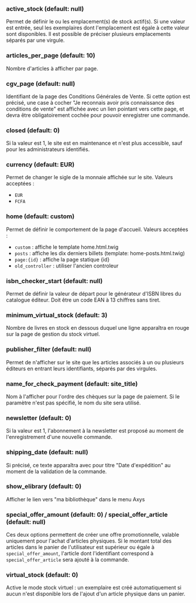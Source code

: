 ### active_stock (default: null)
Permet de définir le ou les emplacement(s) de stock actif(s). Si une valeur est entrée, seul les exemplaires dont l'emplacement est égale à cette valeur sont disponibles. Il est possible de préciser plusieurs emplacements séparés par une virgule.

### articles_per_page (default: 10)
Nombre d'articles à afficher par page.

### cgv_page (default: null)
Identifiant de la page des Conditions Générales de Vente. Si cette option est précisé, une case à cocher "Je reconnais avoir pris connaissance des conditions de vente" est affichée avec un lien pointant vers cette page, et devra être obligatoirement cochée pour pouvoir enregistrer une commande.

### closed (default: 0)
Si la valeur est 1, le site est en maintenance et n'est plus accessible, sauf pour les administrateurs identifiés.

### currency (default: EUR)
Permet de changer le sigle de la monnaie affichée sur le site.
Valeurs acceptées :
* `EUR`
* `FCFA`

### home (default: custom)
Permet de définir le comportement de la page d'accueil.
Valeurs acceptées :
* `custom` : affiche le template home.html.twig
* `posts` : affiche les dix derniers billets (template: home-posts.html.twig)
* `page:{id}` : affiche la page statique {id}
* `old_controller` : utiliser l'ancien controleur 

### isbn_checker_start (default: null)
Permet de définir la valeur de départ pour le générateur d'ISBN libres du catalogue éditeur. Doit être un code EAN à 13 chiffres sans tiret.

### minimum_virtual_stock (default: 3)
Nombre de livres en stock en dessous duquel une ligne apparaîtra en rouge sur
la page de gestion du stock virtuel.

### publisher_filter (default: null)
Permet de n'afficher sur le site que les articles associés à un ou plusieurs éditeurs en entrant leurs identifiants, séparés par des virgules.

### name_for_check_payment (default: site_title)
Nom à l'afficher pour l'ordre des chèques sur la page de paiement. Si le paramètre n'est pas spécifié, le nom du site sera utilisé.

### newsletter (default: 0)
Si la valeur est 1, l'abonnement à la newsletter est proposé au moment de
l'enregistrement d'une nouvelle commande.

### shipping_date (default: null)
Si précisé, ce texte apparaîtra avec pour titre "Date d'expédition" au moment
de la validation de la commande.

### show_elibrary (default: 0)
Afficher le lien vers "ma bibliothèque" dans le menu Axys

### special_offer_amount (default: 0) / special_offer_article (default: null)
Ces deux options permettent de créer une offre promotionnelle, valable uniquement pour l'achat d'articles physiques. Si le montant total des articles dans le panier de l'utilisateur est supérieur ou égale à `special_offer_amount`, l'article dont l'identifiant correspond à `special_offer_article` sera ajouté à la commande. 

### virtual_stock (default: 0)
Active le mode stock virtuel : un exemplaire est créé automatiquement si
aucun n'est disponible lors de l'ajout d'un article physique dans un panier.